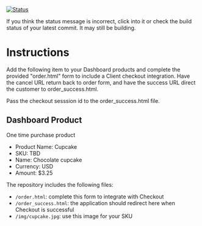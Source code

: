 [![Status](https://img.shields.io/badge/status-SUBMITTABLE%20COMMIT:%208bd179cd822fe3aa7fcd519eb4172662959e8350-brightgreen.svg)](https://github.com/andremcb/bakery_scaffold_AApE3fQi8zR0pcdo/commit/8bd179cd822fe3aa7fcd519eb4172662959e8350)











































































If you think the status message is incorrect, click into it or check the build status of your latest commit. It may still be building.

# Instructions 

Add the following item to your Dashboard products and complete the provided "order.html" form to include a Client checkout integration. Have the cancel URL return back to order form, and have the success URL direct the customer to order_success.html. 

Pass the checkout sesssion id to the order_success.html file.

## Dashboard Product
One time purchase product
* Product Name: Cupcake
* SKU: TBD
* Name: Chocolate cupcake
* Currency: USD
* Amount: $3.25

The repository includes the following files:
* `/order.html`: complete this form to integrate with Checkout
* `/order_success.html`: the application should redirect here when Checkout is successful
* `/img/cupcake.jpg`: use this image for your SKU
